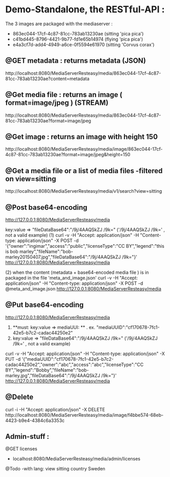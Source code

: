 # Demo-Standalone, the RESTful-API :
The 3 images are packaged with the mediaserver :<p>
* 863ec044-17cf-4c87-81cc-783ab13230ae (sitting 'pica pica')
* c41bd445-8796-4421-9b77-fd1e65b14974 (flying 'pica pica')
* e4a3cf7d-add4-4949-a6ce-0f5594e61970 (sitting 'Corvus corax')

## @GET metadata : returns metadata        (JSON)
http://localhost:8080/MediaServerResteasy/media/863ec044-17cf-4c87-81cc-783ab13230ae?content=metadata

## @Get media file : returns an image ( format=image/jpeg ) (STREAM)
http://localhost:8080/MediaServerResteasy/media/863ec044-17cf-4c87-81cc-783ab13230ae?format=image/jpeg

## @Get image : returns an image with height 150
http://localhost:8080/MediaServerResteasy/media/image/863ec044-17cf-4c87-81cc-783ab13230ae?format=image/jpeg&height=150

## @Get a media file or a list of media files -filtered on  view=sitting
http://localhost:8080/MediaServerResteasy/media/v1/search?view=sitting

## @Post base64-encoding 
http://127.0.0.1:8080/MediaServerResteasy/media<p>
key:value => "fileDataBase64":"/9j/4AAQSkZJ /9k=" ('/9j/4AAQSkZJ /9k=' , not a valid example)
(1) 
curl -v -H "Accept: application/json" -H "Content-type: application/json" -X POST -d  '{"owner":"ingimar","access":"public","licenseType":"CC BY","legend":"this is bob marley","fileName":"bob-marley20150407.jpg","fileDataBase64":"/9j/4AAQSkZJ /9k="}' http://127.0.0.1:8080/MediaServerResteasy/media <p>

(2) when the content (metadata + base64-encoded media file ) is in packaged in the file 'meta_and_image.json'
curl -v -H "Accept: application/json" -H "Content-type: application/json" -X POST -d @meta_and_image.json http://127.0.0.1:8080/MediaServerResteasy/media

## @Put base64-encoding 
http://127.0.0.1:8080/MediaServerResteasy/media<p>
1. **must: key:value => mediaUUI:<UUID> ** . ex.  "mediaUUID":"cf170678-7fc1-42e5-b7c2-cadac44250e2"
2. key:value => "fileDataBase64":"/9j/4AAQSkZJ /9k="  ('/9j/4AAQSkZJ /9k=' , not a valid example)

curl -v -H "Accept: application/json" -H "Content-type: application/json" -X PUT -d '{"mediaUUID":"cf170678-7fc1-42e5-b7c2-cadac44250e2","owner":"abc","access":"abc","licenseType":"CC BY","legend":"Bobby","fileName":"bob-marley.jpg","fileDataBase64":"/9j/4AAQSkZJ /9k="}' http://127.0.0.1:8080/MediaServerResteasy/media

## @Delete
curl -i -H "Accept: application/json" -X DELETE   http://localhost:8080/MediaServerResteasy/media/image/f4bbe574-68eb-4423-b9e4-4384c6a3353c

## Admin-stuff :
@GET licenses<p>
* localhost:8080/MediaServerResteasy/media/admin/licenses



@Todo
-with lang:
<tags>
  <tag lang=”sv_SE””>
    <name>view</name>
    <value>sitting</value>
  </tag>
<tag lang=”sv_SE””>
    <name>country</name>
    <value>Sweden</value>